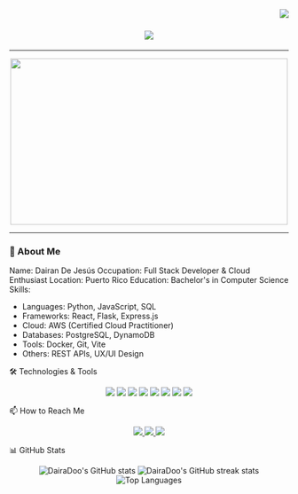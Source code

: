 <img align="right" src="https://visitor-badge.laobi.icu/badge?page_id=DairaDoo.DairaDoo" />

<h1 align="center">
    <img src="https://readme-typing-svg.herokuapp.com/?font=Righteous&size=35&center=true&vCenter=true&width=500&height=70&duration=4000&lines=Hi+There!+👋;+I'm+Dairan+De+Jesús!;" />
</h1>

---

<div align="center">
    <img src="https://media.giphy.com/media/qgQUggAC3Pfv687qPC/giphy.gif" width="500" height="300"/>
</div>

---

### 🌟 About Me

Name: Dairan De Jesús
Occupation: Full Stack Developer & Cloud Enthusiast
Location: Puerto Rico
Education: Bachelor's in Computer Science
Skills: 
  - Languages: Python, JavaScript, SQL
  - Frameworks: React, Flask, Express.js
  - Cloud: AWS (Certified Cloud Practitioner)
  - Databases: PostgreSQL, DynamoDB
  - Tools: Docker, Git, Vite
  - Others: REST APIs, UX/UI Design

🛠️ Technologies & Tools
<p align="center"> <img src="https://img.shields.io/badge/Code-Python-informational?style=flat&logo=python&logoColor=white&color=3776AB" /> <img src="https://img.shields.io/badge/Code-JavaScript-informational?style=flat&logo=javascript&logoColor=white&color=F7DF1E" /> <img src="https://img.shields.io/badge/Framework-React-informational?style=flat&logo=react&logoColor=white&color=61DAFB" /> <img src="https://img.shields.io/badge/Framework-Flask-informational?style=flat&logo=flask&logoColor=white&color=000000" /> <img src="https://img.shields.io/badge/Cloud-AWS-informational?style=flat&logo=amazonaws&logoColor=white&color=232F3E" /> <img src="https://img.shields.io/badge/Tools-Docker-informational?style=flat&logo=docker&logoColor=white&color=2496ED" /> <img src="https://img.shields.io/badge/Tools-Git-informational?style=flat&logo=git&logoColor=white&color=F05032" /> <img src="https://img.shields.io/badge/Database-PostgreSQL-informational?style=flat&logo=postgresql&logoColor=white&color=336791" /> </p>

📫 How to Reach Me
<div align="center"> <a href="https://www.linkedin.com/in/tu-perfil-linkedin"> <img src="https://img.shields.io/badge/LinkedIn-0077B5?style=for-the-badge&logo=linkedin&logoColor=white" /> </a> <a href="mailto:tuemail@example.com"> <img src="https://img.shields.io/badge/Email-D14836?style=for-the-badge&logo=gmail&logoColor=white" /> </a> <a href="https://twitter.com/tu-twitter"> <img src="https://img.shields.io/badge/Twitter-1DA1F2?style=for-the-badge&logo=twitter&logoColor=white" /> </a> </div>

📊 GitHub Stats
<p align="center"> <img src="https://github-readme-stats.vercel.app/api?username=DairaDoo&show_icons=true&theme=radical" alt="DairaDoo's GitHub stats" /> <img src="https://github-readme-streak-stats.herokuapp.com/?user=DairaDoo&theme=radical" alt="DairaDoo's GitHub streak stats" /> <img src="https://github-readme-stats.vercel.app/api/top-langs/?username=DairaDoo&layout=compact&theme=radical" alt="Top Languages" /> </p>
